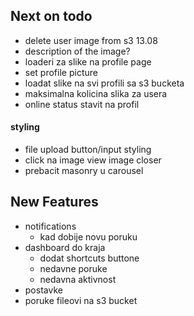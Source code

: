 ## Next on todo

- delete user image from s3 13.08
- description of the image?
- loaderi za slike na profile page
- set profile picture
- loadat slike na svi profili sa s3 bucketa
- maksimalna kolicina slika za usera
- online status stavit na profil

#### styling

- file upload button/input styling
- click na image view image closer
- prebacit masonry u carousel

## New Features

- notifications
  - kad dobije novu poruku
- dashboard do kraja
  - dodat shortcuts buttone
  - nedavne poruke
  - nedavna aktivnost
- postavke
- poruke fileovi na s3 bucket
